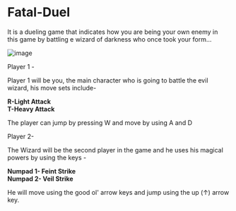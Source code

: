 # Fatal-Duel
It is a dueling game that indicates how you are being your own enemy in this game by battling e wizard of darkness who once took your form...

![image](https://github.com/user-attachments/assets/e1ce51bd-c6fe-41ae-88cf-17ae52e78542)


Player 1 -

Player 1 will be you, the main character who is going to battle the evil wizard, his move sets include-

**R-Light Attack**</br>
**T-Heavy Attack**

The player can jump by pressing W and move by using A and D</br>

Player 2-

The Wizard will be the second player in the game and he uses his magical powers by using the keys -

**Numpad 1- Feint Strike**</br>
**Numpad 2- Veil Strike**

He will move using the good ol' arrow keys and jump using the up (↑) arrow key.
